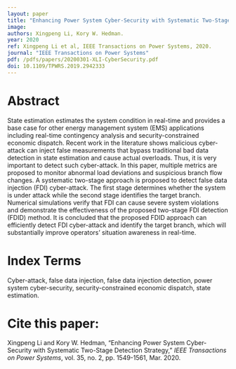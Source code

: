 ```yaml
---
layout: paper
title: "Enhancing Power System Cyber-Security with Systematic Two-Stage Detection Strategy"
image: 
authors: Xingpeng Li, Kory W. Hedman.
year: 2020
ref: Xingpeng Li et al, IEEE Transactions on Power Systems, 2020.
journal: "IEEE Transactions on Power Systems"
pdf: /pdfs/papers/20200301-XLI-CyberSecurity.pdf
doi: 10.1109/TPWRS.2019.2942333 
---
```


# Abstract

State estimation estimates the system condition in real-time and provides a base case for other energy management system (EMS) applications including real-time contingency analysis and security-constrained economic dispatch. Recent work in the literature shows malicious cyber-attack can inject false measurements that bypass traditional bad data detection in state estimation and cause actual overloads. Thus, it is very important to detect such cyber-attack. In this paper, multiple metrics are proposed to monitor abnormal load deviations and suspicious branch flow changes. A systematic two-stage approach is proposed to detect false data injection (FDI) cyber-attack. The first stage determines whether the system is under attack while the second stage identifies the target branch. Numerical simulations verify that FDI can cause severe system violations and demonstrate the effectiveness of the proposed two-stage FDI detection (FDID) method. It is concluded that the proposed FDID approach can efficiently detect FDI cyber-attack and identify the target branch, which will substantially improve operators’ situation awareness in real-time.

# Index Terms
Cyber-attack, false data injection, false data injection detection, power system cyber-security, security-constrained economic dispatch, state estimation.

# Cite this paper:
Xingpeng Li and Kory W. Hedman, “Enhancing Power System Cyber-Security with Systematic Two-Stage Detection Strategy,” *IEEE Transactions on Power Systems*, vol. 35, no. 2, pp. 1549-1561, Mar. 2020. 